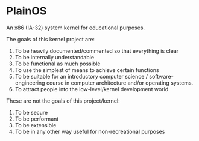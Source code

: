 # PlainOS
An x86 (IA-32) system kernel for educational purposes.

The goals of this kernel project are:
1) To be heavily documented/commented so that everything is clear
2) To be internally understandable
3) To be functional as much possible
4) To use the simplest of means to achieve certain functions
5) To be suitable for an introductory computer science / software-engineering course in computer architecture and/or operating systems.
6) To attract people into the low-level/kernel development world

These are not the goals of this project/kernel:
1) To be secure
2) To be performant
3) To be extensible
4) To be in any other way useful for non-recreational purposes
